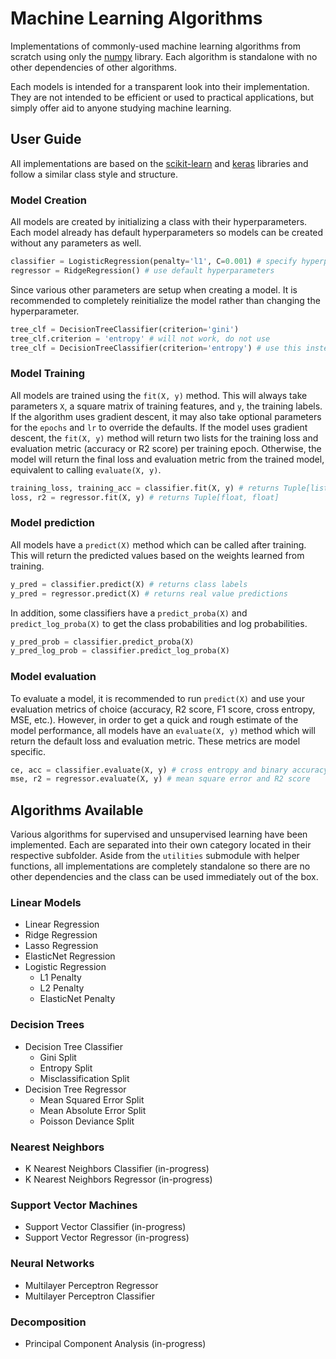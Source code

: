 # Machine Learning Algorithms

Implementations of commonly-used machine learning algorithms from scratch using only the [numpy](https://numpy.org/) library. Each algorithm is standalone with no other dependencies of other algorithms.

Each models is intended for a transparent look into their implementation. They are not intended to be efficient or used to practical applications, but simply offer aid to anyone studying machine learning.

## User Guide

All implementations are based on the [scikit-learn](https://scikit-learn.org/) and [keras](https://keras.io/) libraries and follow a similar class style and structure.

### Model Creation

All models are created by initializing a class with their hyperparameters. Each model already has default hyperparameters so models can be created without any parameters as well.

```python
classifier = LogisticRegression(penalty='l1', C=0.001) # specify hyperparameters
regressor = RidgeRegression() # use default hyperparameters
```

Since various other parameters are setup when creating a model. It is recommended to completely reinitialize the model rather than changing the hyperparameter.

```python
tree_clf = DecisionTreeClassifier(criterion='gini')
tree_clf.criterion = 'entropy' # will not work, do not use
tree_clf = DecisionTreeClassifier(criterion='entropy') # use this instead
```

### Model Training

All models are trained using the `fit(X, y)` method. This will always take parameters `X`, a square matrix of training features, and `y`, the training labels. If the algorithm uses gradient descent, it may also take optional parameters for the `epochs` and `lr` to override the defaults. If the model uses gradient descent, the `fit(X, y)` method will return two lists for the training loss and evaluation metric (accuracy or R2 score) per training epoch. Otherwise, the model will return the final loss and evaluation metric from the trained model, equivalent to calling `evaluate(X, y)`.

```python
training_loss, training_acc = classifier.fit(X, y) # returns Tuple[list, list]
loss, r2 = regressor.fit(X, y) # returns Tuple[float, float]
```

### Model prediction

All models have a `predict(X)` method which can be called after training. This will return the predicted values based on the weights learned from training.

```python
y_pred = classifier.predict(X) # returns class labels
y_pred = regressor.predict(X) # returns real value predictions
```

In addition, some classifiers have a `predict_proba(X)` and `predict_log_proba(X)` to get the class probabilities and log probabilities.

```python
y_pred_prob = classifier.predict_proba(X)
y_pred_log_prob = classifier.predict_log_proba(X)
```

### Model evaluation

To evaluate a model, it is recommended to run `predict(X)` and use your evaluation metrics of choice (accuracy, R2 score, F1 score, cross entropy, MSE, etc.). However, in order to get a quick and rough estimate of the model performance, all models have an `evaluate(X, y)` method which will return the default loss and evaluation metric. These metrics are model specific.

```python
ce, acc = classifier.evaluate(X, y) # cross entropy and binary accuracy
mse, r2 = regressor.evaluate(X, y) # mean square error and R2 score
```

## Algorithms Available

Various algorithms for supervised and unsupervised learning have been implemented. Each are separated into their own category located in their respective subfolder. Aside from the `utilities` submodule with helper functions, all implementations are completely standalone so there are no other dependencies and the class can be used immediately out of the box.

### Linear Models

- Linear Regression
- Ridge Regression
- Lasso Regression
- ElasticNet Regression
- Logistic Regression
  - L1 Penalty
  - L2 Penalty
  - ElasticNet Penalty

### Decision Trees

- Decision Tree Classifier
  - Gini Split
  - Entropy Split
  - Misclassification Split
- Decision Tree Regressor
  - Mean Squared Error Split
  - Mean Absolute Error Split
  - Poisson Deviance Split

### Nearest Neighbors

- K Nearest Neighbors Classifier (in-progress)
- K Nearest Neighbors Regressor (in-progress)

### Support Vector Machines

- Support Vector Classifier (in-progress)
- Support Vector Regressor (in-progress)

### Neural Networks

- Multilayer Perceptron Regressor
- Multilayer Perceptron Classifier

### Decomposition

- Principal Component Analysis (in-progress)
